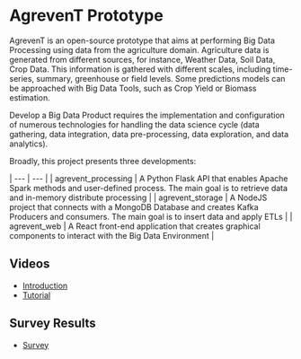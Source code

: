 # AgrevenT Prototype

AgrevenT is an open-source prototype that aims at performing Big Data Processing using data from the agriculture domain.
Agriculture data is generated from different sources, for instance,
Weather Data, Soil Data, Crop Data. This information is gathered with different scales, including time-series, summary, greenhouse or field levels. Some predictions models can be approached with Big Data Tools, such as Crop Yield or Biomass estimation.

Develop a Big Data Product requires the implementation and configuration of numerous technologies for handling the data science cycle (data gathering, data integration, data pre-processing, data exploration, and data analytics). 

Broadly, this project presents three developments:

| --- | --- |
| agrevent_processing  | A Python Flask API that enables Apache Spark methods and user-defined process. The main goal is to retrieve data and in-memory distribute processing |
| agrevent_storage | A NodeJS project that connects with a MongoDB Database and creates Kafka Producers and consumers. The main goal is to insert data and apply ETLs |
| agrevent_web  | A React front-end application that creates graphical components to interact with the Big Data Environment  |


## Videos

* [Introduction](https://vimeo.com/410733754)
* [Tutorial](https://vimeo.com/411019366)

## Survey Results

* [Survey](https://github.com/felipe-vargas-inrae/agrevent/blob/master/agrevent_processing/api/documents/agrevent_survey.pdf)